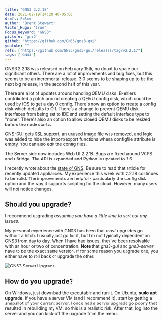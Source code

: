 ```yaml
---
title: "GNS3 2.2.18"
date: 2021-02-19T14:29:40-05:00
draft: False
author: "Brent Stewart"
Victor_Hugo: "true"
Focus_Keyword: "GNS3"
picture: "gns3"
github: "https://github.com/GNS3/gns3-gui"
youtube: ""
refs: ["https://github.com/GNS3/gns3-gui/releases/tag/v2.2.17"]
tags: ["GNS3"]
---
```


GNS3 2.2.18 was released on February 15th, no doubt to spare our significant others.  There are a lot of improvements and bug fixes, but this seems to be an incremental release.  3.0 seems to be shaping up to be the next big release, in the second half of this year.

There are a lot of updates around handling QEMU disks.  B-ehlers contributed a patch around creating a QEMU config disk, which could be used by IOS to get a day 0 config.  There's now an option to create a config disk which defaults to Off.  There's a change to prevent QEMU disk interfaces from being set to IDE and setting the default interface type to "none".  There's also an option to allow cloned QEMU disks to be resized before the node starts.

GNS-GUI gets [SSL](https://github.com/GNS3/gns3-gui/issues/3118) support, an unused image file was [removed](https://github.com/GNS3/gns3-gui/issues/3114), and logic was added to hide the import/export functions whena configfile attribute is empty.  You can also edit the config files.

The Server side now includes Web UI 2.2.18.  Bugs are fixed around VCPS and uBridge.  The API is expanded and Python is updated to 3.6.

I recently wrote about the [state of GNS](/210211_gns3_february21).  Be sure to read that article for recently updated appliances. My experience this week with 2.2.18 continues to be solid.  The improvements are helpful - particularly the config disk option and the way it supports scripting for the cloud.  However, many users will not notice changes.

## Should you upgrade?

I recommend upgrading _assuming you have a little time to sort out any issues_.

My personal experience with GNS3 has been that _most_ upgrades go without a hitch. I usually just go for it, but I'm not typically dependent on GNS3 from day to day. When I have had issues, they've been resolvable with an hour or two of concentration. **Note** that _gns3-gui_ and _gns3-server_ have to be the exact same version. If for some reason you upgrade one, you either have to roll back or upgrade the other.

![GNS3 Server Upgrade](/posts/GNS3ServerUpgrade.png#center)

## How do you upgrade?

On Windows, just download the executable and run it. On Ubuntu, **sudo apt upgrade**. If you have a server VM (and I recommend it), start by getting a snapshot of your current server. I once had a server upgrade go poorly that resulted in rebuilding my VM, so this is a realistic risk. After that, log into the server and you can kick-off the upgrade from the menu.